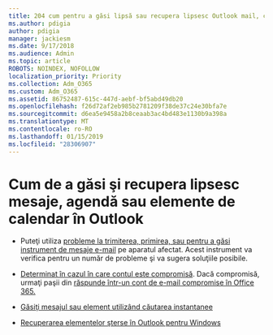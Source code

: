 ```yaml
---
title: 204 cum pentru a găsi lipsă sau recupera lipsesc Outlook mail, calendar sau contacte
ms.author: pdigia
author: pdigia
manager: jackiesm
ms.date: 9/17/2018
ms.audience: Admin
ms.topic: article
ROBOTS: NOINDEX, NOFOLLOW
localization_priority: Priority
ms.collection: Adm_O365
ms.custom: Adm_O365
ms.assetid: 86752487-615c-447d-aebf-bf5abd49db20
ms.openlocfilehash: f26d72af2eb985b2781209f38de37c24e30bfa7e
ms.sourcegitcommit: d6ea5e9458a2b8ceaab3ac4bd483e1130b9a398a
ms.translationtype: MT
ms.contentlocale: ro-RO
ms.lasthandoff: 01/15/2019
ms.locfileid: "28306907"
---
```

# <a name="how-to-find-and-recover-missing-messages-contacts-or-calendar-items-in-outlook"></a>Cum de a găsi şi recupera lipsesc mesaje, agendă sau elemente de calendar în Outlook

- Puteţi utiliza [probleme la trimiterea, primirea, sau pentru a găsi instrument de mesaje e-mail](https://aka.ms/SaRA-OutlookSendReceive) pe aparatul afectat. Acest instrument va verifica pentru un număr de probleme şi va sugera soluţiile posibile. 
    
- [Determinat în cazul în care contul este compromisă](https://support.microsoft.com/help/2551603/how-to-determine-whether-your-office-365-account-has-been-compromised). Dacă compromisă, urmaţi paşii din [răspunde într-un cont de e-mail compromise în Office 365.](https://docs.microsoft.com/en-us/office365/enterprise/responding-to-a-compromised-email-account)
    
- [Găsiţi mesajul sau element utilizând căutarea instantanee](https://support.office.com/article/69748862-5976-47b9-98e8-ed179f1b9e4d)
    
- [Recuperarea elementelor şterse în Outlook pentru Windows](https://support.office.com/article/49e81f3c-c8f4-4426-a0b9-c0fd751d48ce)
    


